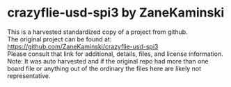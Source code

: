 
# crazyflie-usd-spi3 by ZaneKaminski  
This is a harvested standardized copy of a project from github.  
The original project can be found at:  
https://github.com/ZaneKaminski/crazyflie-usd-spi3  
Please consult that link for additional, details, files, and license information.  
Note: It was auto harvested and if the original repo had more than one board file or anything out of the ordinary the files here are likely not representative.  
    
